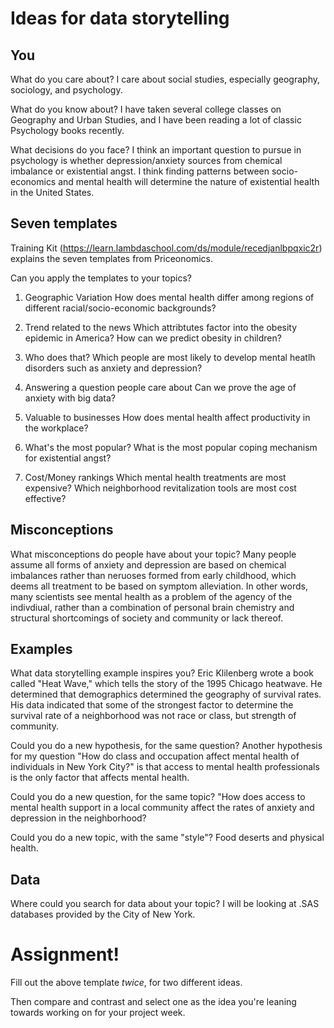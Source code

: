 # Ideas for data storytelling

## You

What do you care about?
I care about social studies, especially geography, sociology, and psychology.

What do you know about?
I have taken several college classes on Geography and Urban Studies, and I have been reading a lot of classic Psychology books recently.

What decisions do you face?
I think an important question to pursue in psychology is whether depression/anxiety sources from chemical imbalance or existential angst. I think finding patterns between socio-economics and mental health will determine the nature of existential health in the United States.
## Seven templates

Training Kit (https://learn.lambdaschool.com/ds/module/recedjanlbpqxic2r) explains the seven templates from Priceonomics.

Can you apply the templates to your topics? 

1. Geographic Variation
How does mental health differ among regions of different racial/socio-economic backgrounds?

2. Trend related to the news
Which attribtutes factor into the obesity epidemic in America? How can we predict obesity in children?

3. Who does that?
Which people are most likely to develop mental heatlh disorders such as anxiety and depression?

4. Answering a question people care about
Can we prove the age of anxiety with big data?

5. Valuable to businesses
How does mental health affect productivity in the workplace?

6. What's the most popular?
What is the most popular coping mechanism for existential angst?

7. Cost/Money rankings
Which mental health treatments are most expensive? Which neighborhood revitalization tools are most cost effective?

## Misconceptions

What misconceptions do people have about your topic?
Many people assume all forms of anxiety and depression are based on chemical imbalances rather than neruoses formed from early childhood, which deems all treatment to be based on symptom alleviation.
In other words, many scientists see mental health as a problem of the agency of the indivdiual, rather than a combination of personal brain chemistry and structural shortcomings of society and community or lack thereof.

## Examples

What data storytelling example inspires you?
Eric Klilenberg wrote a book called "Heat Wave," which tells the story of the 1995 Chicago heatwave. He determined that demographics determined the geography of survival rates. His data indicated that some of the strongest factor to determine the survival rate of a neighborhood was not race or class, but strength of community.

Could you do a new hypothesis, for the same question?
Another hypothesis for my question "How do class and occupation affect mental health of individuals in New York City?" is that access to mental health professionals is the only factor that affects mental health. 

Could you do a new question, for the same topic?
"How does access to mental health support in a local community affect the rates of anxiety and depression in the neighborhood?

Could you do a new topic, with the same "style"?
Food deserts and physical health.

## Data

Where could you search for data about your topic?
I will be looking at .SAS databases provided by the City of New York.

# Assignment!

Fill out the above template *twice*, for two different ideas.

Then compare and contrast and select one as the idea you're leaning towards
working on for your project week.
